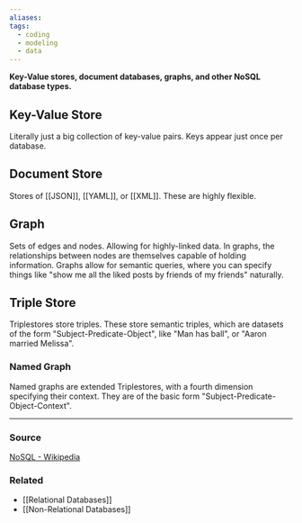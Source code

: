 ```yaml
---
aliases: 
tags:
  - coding
  - modeling
  - data
---
```

**Key-Value stores, document databases, graphs, and other NoSQL database types.**

## Key-Value Store

Literally just a big collection of key-value pairs. Keys appear just once per database.

## Document Store

Stores of [[JSON]], [[YAML]], or [[XML]]. These are highly flexible.

## Graph

Sets of edges and nodes. Allowing for highly-linked data. In graphs, the relationships between nodes are themselves capable of holding information. Graphs allow for semantic queries, where you can specify things like "show me all the liked posts by friends of my friends" naturally.

## Triple Store

Triplestores store triples. These store semantic triples, which are datasets of the form "Subject-Predicate-Object", like "Man has ball", or "Aaron married Melissa". 

### Named Graph

Named graphs are extended Triplestores, with a fourth dimension specifying their context. They are of the basic form "Subject-Predicate-Object-Context". 

---

### Source

[NoSQL - Wikipedia](https://en.wikipedia.org/wiki/NoSQL)

### Related
- [[Relational Databases]] 
- [[Non-Relational Databases]]